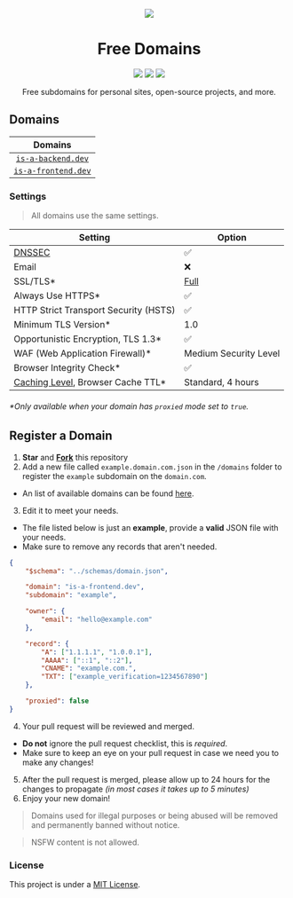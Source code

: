 <p align="center">
  <img src="https://media.freesubdomains.org/cover.png">
</p>

<h1 align="center">Free Domains</h1>

<p align="center">
  <a href="https://github.com/free-domains/register/tree/main/domains"><img src="https://img.shields.io/github/directory-file-count/free-domains/register/domains?label=domains&style=for-the-badge&type=file"></a>
  <a href="https://github.com/free-domains/register/issues"><img src="https://img.shields.io/github/issues-raw/free-domains/register?label=issues&style=for-the-badge"></a>
  <a href="https://github.com/free-domains/register/pulls"><img src="https://img.shields.io/github/issues-pr-raw/free-domains/register?label=pull%20requests&style=for-the-badge"></a>
</p>

<p align="center">Free subdomains for personal sites, open-source projects, and more.</p>

## Domains

| Domains |
|:-:|
| [`is-a-backend.dev`](https://is-a-backend.dev) |
| [`is-a-frontend.dev`](https://is-a-frontend.dev) |

### Settings

> All domains use the same settings.

| Setting                                             | Option                |
|-----------------------------------------------------|-----------------------|
| [DNSSEC][dnssec]                                    | ✅                    |
| Email                                               | ❌                    |
| SSL/TLS*                                            | [Full][ssl-full]      |
| Always Use HTTPS*                                   | ✅                    |
| HTTP Strict Transport Security (HSTS)               | ✅                    |
| Minimum TLS Version*                                | 1.0                   |
| Opportunistic Encryption, TLS 1.3*                  | ✅                    |
| WAF (Web Application Firewall)*                     | Medium Security Level |
| Browser Integrity Check*                            | ✅                    |
| [Caching Level][caching-levels], Browser Cache TTL* | Standard, 4 hours     |

###### \*Only available when your domain has `proxied` mode set to `true`.

[dnssec]:https://developers.cloudflare.com/dns/additional-options/dnssec
[ssl-full]:https://developers.cloudflare.com/ssl/origin-configuration/ssl-modes/full/
[caching-levels]:https://developers.cloudflare.com/cache/how-to/set-caching-levels
[crawler-hints]:https://blog.cloudflare.com/crawler-hints-how-cloudflare-is-reducing-the-environmental-impact-of-web-searches/
[http2]:https://www.cloudflare.com/website-optimization/http2/what-is-http2/
[http2-to-origin]:https://developers.cloudflare.com/cache/how-to/enable-http2-to-origin
[0rtt]:https://developers.cloudflare.com/fundamentals/network/0-rtt-connection-resumption/
[grpc]:https://support.cloudflare.com/hc/en-us/articles/360050483011
[pseudo-ipv4]:https://support.cloudflare.com/hc/en-us/articles/229666767

## Register a Domain

1. **Star** and **[Fork](https://github.com/free-domains/register/fork)** this repository
2. Add a new file called `example.domain.com.json` in the `/domains` folder to register the `example` subdomain on the `domain.com`.
  - An list of available domains can be found [here](#domains).
3. Edit it to meet your needs.
  - The file listed below is just an **example**, provide a **valid** JSON file with your needs.
  - Make sure to remove any records that aren't needed.

```json
{
    "$schema": "../schemas/domain.json",

    "domain": "is-a-frontend.dev",
    "subdomain": "example",

    "owner": {
        "email": "hello@example.com"
    },

    "record": {
        "A": ["1.1.1.1", "1.0.0.1"],
        "AAAA": ["::1", "::2"],
        "CNAME": "example.com.",
        "TXT": ["example_verification=1234567890"]
    },

    "proxied": false
}
```

4. Your pull request will be reviewed and merged.
  - **Do not** ignore the pull request checklist, this is _required_.
  - Make sure to keep an eye on your pull request in case we need you to make any changes!
5. After the pull request is merged, please allow up to 24 hours for the changes to propagate _(in most cases it takes up to 5 minutes)_
6. Enjoy your new domain!

> Domains used for illegal purposes or being abused will be removed and permanently banned without notice.

> NSFW content is not allowed.

### License

This project is under a [MIT License](https://github.com/free-domains/register/blob/main/LICENSE).
